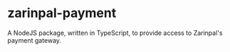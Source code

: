 # zarinpal-payment

A NodeJS package, written in TypeScript, to provide access to Zarinpal's payment gateway.

